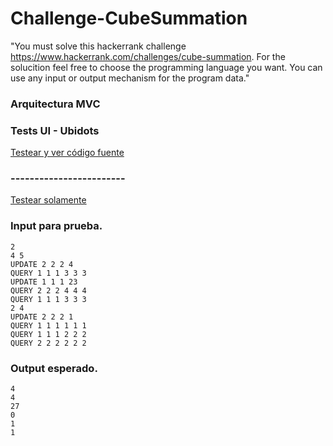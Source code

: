 # Challenge-CubeSummation
"You must solve this hackerrank challenge https://www.hackerrank.com/challenges/cube-summation. For the solucition feel free to choose the programming language you want. You can use any input or output mechanism for the program data."

### Arquitectura MVC
### Tests UI - Ubidots 
[Testear y ver código fuente](https://codepen.io/yerlinmatu/pen/JMorJy?editors=0010)
### ------------------------
[Testear solamente](https://yerlinmatu.github.io/Challenge-CubeSummation/)
### Input para prueba.
```
2
4 5
UPDATE 2 2 2 4
QUERY 1 1 1 3 3 3
UPDATE 1 1 1 23
QUERY 2 2 2 4 4 4
QUERY 1 1 1 3 3 3
2 4
UPDATE 2 2 2 1
QUERY 1 1 1 1 1 1
QUERY 1 1 1 2 2 2
QUERY 2 2 2 2 2 2
```

### Output esperado.  
```
4
4
27
0
1
1
```
